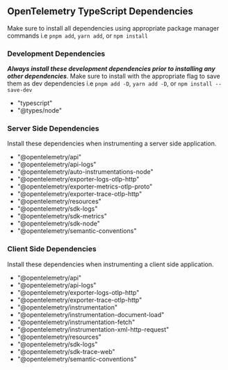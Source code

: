 ## OpenTelemetry TypeScript Dependencies

Make sure to install all dependencies using appropriate package manager commands
i.e `pnpm add`, `yarn add`, or `npm install`

### Development Dependencies

**_Always install these development dependencies prior to installing any other dependencies_**.
Make sure to install with the appropriate flag to save them as dev dependencies
i.e `pnpm add -D`, `yarn add -D`, or `npm install --save-dev`

- "typescript"
- "@types/node"

### Server Side Dependencies

Install these dependencies when instrumenting a server side application.

- "@opentelemetry/api"
- "@opentelemetry/api-logs"
- "@opentelemetry/auto-instrumentations-node"
- "@opentelemetry/exporter-logs-otlp-http"
- "@opentelemetry/exporter-metrics-otlp-proto"
- "@opentelemetry/exporter-trace-otlp-http"
- "@opentelemetry/resources"
- "@opentelemetry/sdk-logs"
- "@opentelemetry/sdk-metrics"
- "@opentelemetry/sdk-node"
- "@opentelemetry/semantic-conventions"

### Client Side Dependencies

Install these dependencies when instrumenting a client side application.

- "@opentelemetry/api"
- "@opentelemetry/api-logs"
- "@opentelemetry/exporter-logs-otlp-http"
- "@opentelemetry/exporter-trace-otlp-http"
- "@opentelemetry/instrumentation"
- "@opentelemetry/instrumentation-document-load"
- "@opentelemetry/instrumentation-fetch"
- "@opentelemetry/instrumentation-xml-http-request"
- "@opentelemetry/resources"
- "@opentelemetry/sdk-logs"
- "@opentelemetry/sdk-trace-web"
- "@opentelemetry/semantic-conventions"
